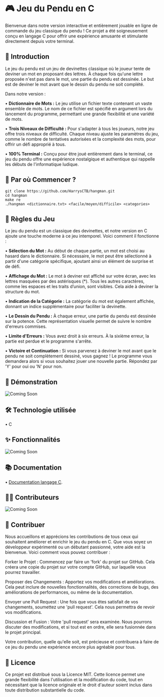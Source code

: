 # 🎮 Jeu du Pendu en C

Bienvenue dans notre version interactive et entièrement jouable en ligne de commande du jeu classique du pendu ! Ce projet a été soigneusement conçu en langage C pour offrir une expérience amusante et stimulante directement depuis votre terminal.

## 🌟 Introduction

Le jeu du pendu est un jeu de devinettes classique où le joueur tente de deviner un mot en proposant des lettres. À chaque fois qu'une lettre proposée n'est pas dans le mot, une partie du pendu est dessinée. Le but est de deviner le mot avant que le dessin du pendu ne soit complété.

Dans notre version :

• **Dictionnaire de Mots :** Le jeu utilise un fichier texte contenant un vaste ensemble de mots. Le nom de ce fichier est spécifié en argument lors du lancement du programme, permettant une grande flexibilité et une variété de mots.

• **Trois Niveaux de Difficulté :** Pour s'adapter à tous les joueurs, notre jeu offre trois niveaux de difficulté. Chaque niveau ajuste les paramètres du jeu, comme le nombre de tentatives autorisées et la complexité des mots, pour offrir un défi approprié à tous.

• **100% Terminal :** Conçu pour être joué entièrement dans le terminal, ce jeu du pendu offre une expérience nostalgique et authentique qui rappelle les débuts de l'informatique ludique.

## 🚀 Par où Commencer ?


```
git clone https://github.com/HarrysCTB/hangman.git
cd hangman
make re
./hangman <dictionnaire.txt> <facile/moyen/difficile> <categories>
```

## 📜 Règles du Jeu

Le jeu du pendu est un classique des devinettes, et notre version en C ajoute une touche moderne à ce jeu intemporel. Voici comment il fonctionne :

• **Sélection du Mot :** Au début de chaque partie, un mot est choisi au hasard dans le dictionnaire. Si nécessaire, le mot peut être sélectionné à partir d'une catégorie spécifique, ajoutant ainsi un élément de surprise et de défi.

• **Affichage du Mot :** Le mot à deviner est affiché sur votre écran, avec les lettres masquées par des astérisques (*). Tous les autres caractères, comme les espaces et les traits d’union, sont visibles. Cela aide à deviner la structure du mot.

• **Indication de la Catégorie :** La catégorie du mot est également affichée, donnant un indice supplémentaire pour faciliter la devinette.

• **Le Dessin du Pendu :** À chaque erreur, une partie du pendu est dessinée sur la potence. Cette représentation visuelle permet de suivre le nombre d'erreurs commises.

• **Limite d'Erreurs :** Vous avez droit à six erreurs. À la sixième erreur, la partie est perdue et le programme s'arrête.

• **Victoire et Continuation :** Si vous parvenez à deviner le mot avant que le pendu ne soit complètement dessiné, vous gagnez ! Le programme vous demandera alors si vous souhaitez jouer une nouvelle partie. Répondez par 'Y' pour oui ou 'N' pour non.

## 🎥 Démonstration

![Coming Soon](https://media.giphy.com/media/z6EG2su1f5jOTourNL/giphy.gif)

## 🛠️ Technologie utilisée

• C

## ✨ Fonctionnalités

![Coming Soon](https://media.giphy.com/media/z6EG2su1f5jOTourNL/giphy.gif)

## 📚 Documentation

• [Documentation langage C](https://en.cppreference.com/w/c).

## 👨‍💻 Contributeurs

![Coming Soon](https://media.giphy.com/media/z6EG2su1f5jOTourNL/giphy.gif)

## 🤝 Contribuer

Nous accueillons et apprécions les contributions de tous ceux qui souhaitent améliorer et enrichir le jeu du pendu en C. Que vous soyez un développeur expérimenté ou un débutant passionné, votre aide est la bienvenue. Voici comment vous pouvez contribuer :

Forker le Projet : Commencez par faire un 'fork' du projet sur GitHub. Cela créera une copie du projet sur votre compte GitHub, sur laquelle vous pourrez travailler.

Proposer des Changements : Apportez vos modifications et améliorations. Cela peut inclure de nouvelles fonctionnalités, des corrections de bugs, des améliorations de performances, ou même de la documentation.

Envoyer une Pull Request : Une fois que vous êtes satisfait de vos changements, soumettez une 'pull request'. Cela nous permettra de revoir vos modifications.

Discussion et Fusion : Votre 'pull request' sera examinée. Nous pourrons discuter des modifications, et si tout est en ordre, elle sera fusionnée dans le projet principal.

Votre contribution, quelle qu'elle soit, est précieuse et contribuera à faire de ce jeu du pendu une expérience encore plus agréable pour tous.

## 📝 Licence

Ce projet est distribué sous la Licence MIT. Cette licence permet une grande flexibilité dans l'utilisation et la modification du code, tout en nécessitant que la licence originale et le droit d'auteur soient inclus dans toute distribution substantielle du code.
